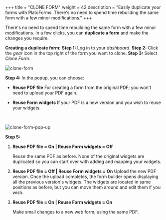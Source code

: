 +++
title = "CLONE FORM"
weight = 42
description = "Easily duplicate your forms with PlatoForms. There's no need to spend time rebuilding the same form with a few minor modifications."
+++

There's no need to spend time rebuilding the same form with a few minor modifications. In a few clicks, you can **duplicate a form** and make the changes you require.

**Creating a duplicate form:**
**Step 1:** Log in to your *dashboard*.
**Step 2:** Click the *gear* icon in the top right of the form you want to clone.
**Step 3:** Select *Clone Form*.

![clone-form](/images/clone-form.png)

**Step 4:** In the popup, you can choose:

- **Reuse PDF file**
  For creating a form from the original PDF; you won't need to upload your PDF again. 

- **Reuse Form widgets**
  If your PDF is a new version and you wish to reuse your widgets.

  ​

![clone-form-pop-up](/images/clone-form-pop-up.png)



**Step 5:** 

1. **Reuse PDF file = On | Reuse Form widgets = Off**

   Reuse the same PDF as before. None of the original widgets are duplicated so you can start over with adding and mapping your widgets.

2. **Reuse PDF file = Off | Reuse Form widgets = On** 
   Upload the new PDF version. Once the upload completes, the form builder opens displaying all the previous version's widgets. The widgets are located in same positions as before, but you can move them around and edit them if you wish.

3. **Reuse PDF file = On | Reuse Form widgets = On**

   Make small changes to a new web form, using the same PDF.

